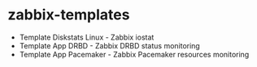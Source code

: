 # zabbix-templates

* Template Diskstats Linux - Zabbix iostat
* Template App DRBD - Zabbix DRBD status monitoring
* Template App Pacemaker - Zabbix Pacemaker resources monitoring
